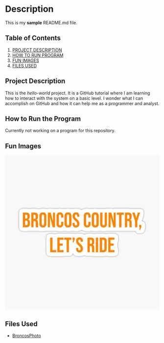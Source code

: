 # Description
This is my **sample** README.md file.

## Table of Contents
1. [PROJECT DESCRIPTION](#Project-Description)
2. [HOW TO RUN PROGRAM](#How-To-Run-The-Program)
3. [FUN IMAGES](#Fun-Images)
4. [FILES USED](#Files-Used)

## Project Description
This is the _hello-world_ project. It is a GitHub tutorial where I am learning how to interact with the system on a basic level. I wonder what I can accomplish on GitHub and how it can help me as a programmer and analyst.

## How to Run the Program
Currently not working on a program for this repository.

## Fun Images
![BroncosCountry](broncoscountry.jpg)

## Files Used
* [BroncosPhoto](broncoscountry.jpg)
  
